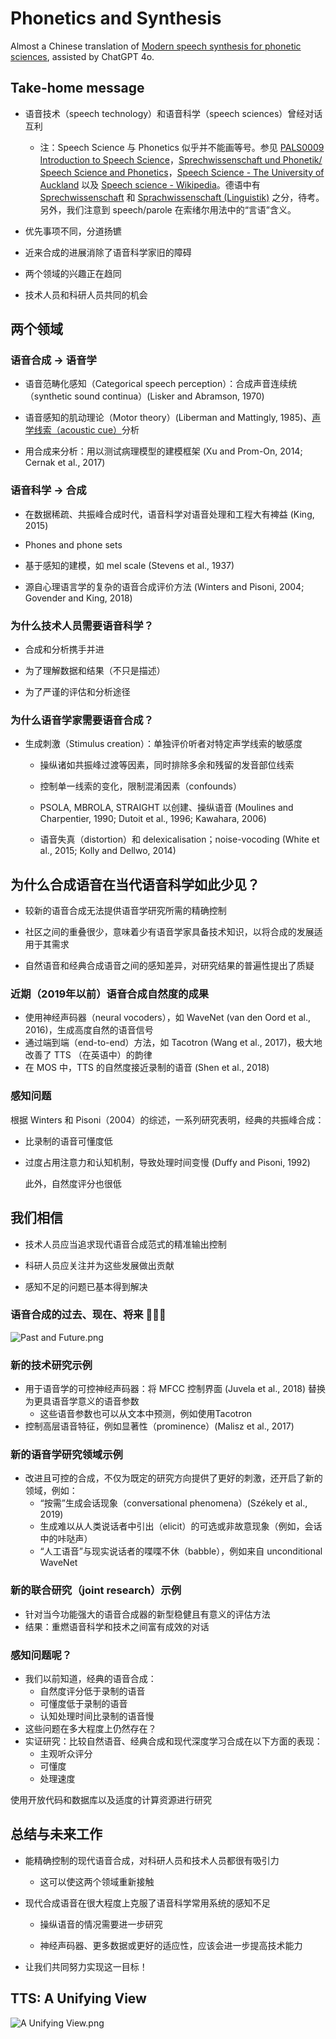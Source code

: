 # Phonetics and Synthesis

Almost a Chinese translation of [Modern speech synthesis for phonetic sciences](https://people.kth.se/~ghe/pubs/present/malisz2019modern-slides.pdf), assisted by ChatGPT 4o.

## Take-home message

- 语音技术（speech technology）和语音科学（speech sciences）曾经对话互利
  
  - 注：Speech Science 与 Phonetics 似乎并不能画等号。参见 [PALS0009 Introduction to Speech Science](https://www.phon.ucl.ac.uk/courses/pals0009/week1.php)，[Sprechwissenschaft und Phonetik/ Speech Science and Phonetics](https://www.uni-marburg.de/en/studying/degree-programs/humanities/m-speechscience-phonetics)，[Speech Science - The University of Auckland](https://www.auckland.ac.nz/en/study/study-options/find-a-study-option/speech-science.html) 以及 [Speech science - Wikipedia](https://en.wikipedia.org/wiki/Speech_science)。德语中有 [Sprechwissenschaft](https://de.m.wikipedia.org/wiki/Sprechwissenschaft) 和 [Sprachwissenschaft (Linguistik)](https://de.m.wikipedia.org/wiki/Sprachwissenschaft) 之分，待考。另外，我们注意到 speech/parole 在索绪尔用法中的“言语”含义。

- 优先事项不同，分道扬镳

- 近来合成的进展消除了语音科学家旧的障碍

- 两个领域的兴趣正在趋同

- 技术人员和科研人员共同的机会

## 两个领域

### 语音合成 -> 语音学

- 语音范畴化感知（Categorical speech perception）：合成声音连续统（synthetic sound continua）(Lisker and Abramson, 1970)

- 语音感知的肌动理论（Motor theory）(Liberman and Mattingly, 1985)、[声学线索（acoustic cue）](https://www.oxfordreference.com/display/10.1093/oi/authority.20110803095347862)分析

- 用合成来分析：用以测试病理模型的建模框架 (Xu and Prom-On, 2014; Cernak et al., 2017)

### 语音科学 -> 合成

- 在数据稀疏、共振峰合成时代，语音科学对语音处理和工程大有裨益 (King, 2015)

- Phones and phone sets

- 基于感知的建模，如 mel scale (Stevens et al., 1937)

- 源自心理语言学的复杂的语音合成评价方法 (Winters and Pisoni, 2004; Govender and King, 2018)

### 为什么技术人员需要语音科学？

- 合成和分析携手并进

- 为了理解数据和结果（不只是描述）

- 为了严谨的评估和分析途径

### 为什么语音学家需要语音合成？

- 生成刺激（Stimulus creation）：单独评价听者对特定声学线索的敏感度
  
  - 操纵诸如共振峰过渡等因素，同时排除多余和残留的发音部位线索
  
  - 控制单一线索的变化，限制混淆因素（confounds）
  
  - PSOLA, MBROLA, STRAIGHT 以创建、操纵语音 (Moulines and Charpentier, 1990; Dutoit et al., 1996; Kawahara, 2006)
  
  - 语音失真（distortion）和 delexicalisation；noise-vocoding (White et al., 2015; Kolly and Dellwo, 2014)

## 为什么合成语音在当代语音科学如此少见？

- 较新的语音合成无法提供语音学研究所需的精确控制

- 社区之间的重叠很少，意味着少有语音学家具备技术知识，以将合成的发展适用于其需求

- 自然语音和经典合成语音之间的感知差异，对研究结果的普遍性提出了质疑

### 近期（2019年以前）语音合成自然度的成果

- 使用神经声码器（neural vocoders），如 WaveNet (van den Oord et al., 2016)，生成高度自然的语音信号
- 通过端到端（end-to-end）方法，如 Tacotron (Wang et al., 2017)，极大地改善了 TTS （在英语中）的韵律
- 在 MOS 中，TTS 的自然度接近录制的语音 (Shen et al., 2018)

### 感知问题

根据 Winters 和 Pisoni（2004）的综述，一系列研究表明，经典的共振峰合成：

- 比录制的语音可懂度低

- 过度占用注意力和认知机制，导致处理时间变慢 (Duffy and Pisoni, 1992)
  
  此外，自然度评分也很低

## 我们相信

- 技术人员应当追求现代语音合成范式的精准输出控制

- 科研人员应关注并为这些发展做出贡献

- 感知不足的问题已基本得到解决

### 语音合成的过去、现在、将来 🚀✨🌌

![Past and Future.png](./img/Then_and_Now.png)

### 新的技术研究示例

- 用于语音学的可控神经声码器：将 MFCC 控制界面 (Juvela et al., 2018) 替换为更具语音学意义的语音参数
  - 这些语音参数也可以从文本中预测，例如使用Tacotron
- 控制高层语音特征，例如显著性（prominence）(Malisz et al., 2017)

### 新的语音学研究领域示例

- 改进且可控的合成，不仅为既定的研究方向提供了更好的刺激，还开启了新的领域，例如：
  - “按需”生成会话现象（conversational phenomena）(Székely et al., 2019)
  - 生成难以从人类说话者中引出（elicit）的可选或非故意现象（例如，会话中的咔哒声）
  - “人工语音”与现实说话者的喋喋不休（babble），例如来自 unconditional WaveNet

### 新的联合研究（joint research）示例

- 针对当今功能强大的语音合成器的新型稳健且有意义的评估方法
- 结果：重燃语音科学和技术之间富有成效的对话

### 感知问题呢？

- 我们以前知道，经典的语音合成：
  - 自然度评分低于录制的语音
  - 可懂度低于录制的语音
  - 认知处理时间比录制的语音慢
- 这些问题在多大程度上仍然存在？
- 实证研究：比较自然语音、经典合成和现代深度学习合成在以下方面的表现：
  - 主观听众评分
  - 可懂度
  - 处理速度

使用开放代码和数据库以及适度的计算资源进行研究

## 总结与未来工作

- 能精确控制的现代语音合成，对科研人员和技术人员都很有吸引力
  
  - 这可以使这两个领域重新接触

- 现代合成语音在很大程度上克服了语音科学常用系统的感知不足
  
  - 操纵语音的情况需要进一步研究
  
  - 神经声码器、更多数据或更好的适应性，应该会进一步提高技术能力

- 让我们共同努力实现这一目标！

## TTS: A Unifying View

![A Unifying View.png](./img/Unifying_View.png)

